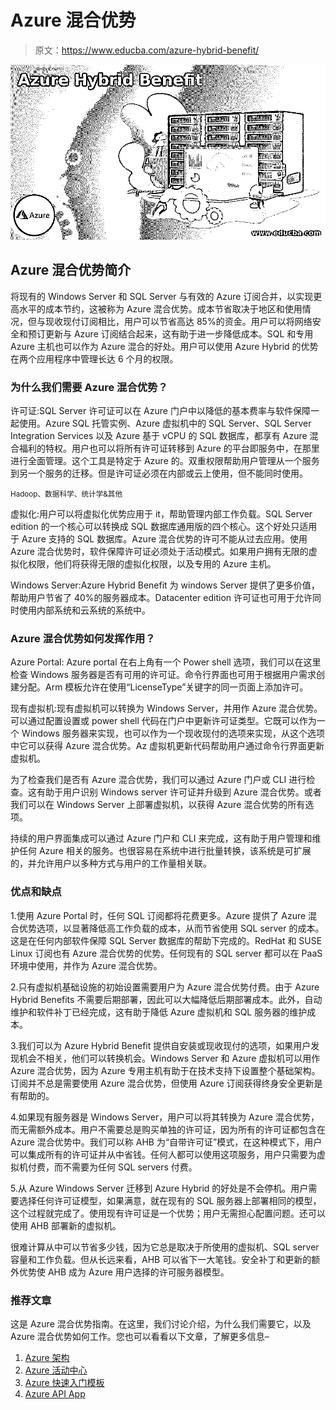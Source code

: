 # Azure 混合优势

> 原文：<https://www.educba.com/azure-hybrid-benefit/>

![Azure Hybrid Benefit](img/336db5d81dfe530265bd8c2c22d40a79.png)



## Azure 混合优势简介

将现有的 Windows Server 和 SQL Server 与有效的 Azure 订阅合并，以实现更高水平的成本节约，这被称为 Azure 混合优势。成本节省取决于地区和使用情况，但与现收现付订阅相比，用户可以节省高达 85%的资金。用户可以将网络安全和预订更新与 Azure 订阅结合起来，这有助于进一步降低成本。SQL 和专用 Azure 主机也可以作为 Azure 混合的好处。用户可以使用 Azure Hybrid 的优势在两个应用程序中管理长达 6 个月的权限。

### 为什么我们需要 Azure 混合优势？

许可证:SQL Server 许可证可以在 Azure 门户中以降低的基本费率与软件保障一起使用。Azure SQL 托管实例、Azure 虚拟机中的 SQL Server、SQL Server Integration Services 以及 Azure 基于 vCPU 的 SQL 数据库，都享有 Azure 混合福利的特权。用户也可以将所有许可证转移到 Azure 的平台即服务中，在那里进行全面管理。这个工具是特定于 Azure 的。双重权限帮助用户管理从一个服务到另一个服务的迁移。但是许可证必须在内部或云上使用，但不能同时使用。

<small>Hadoop、数据科学、统计学&其他</small>

虚拟化:用户可以将虚拟化优势应用于 it，帮助管理内部工作负载。SQL Server edition 的一个核心可以转换成 SQL 数据库通用版的四个核心。这个好处只适用于 Azure 支持的 SQL 数据库。Azure 混合优势的许可不能从过去应用。使用 Azure 混合优势时，软件保障许可证必须处于活动模式。如果用户拥有无限的虚拟化权限，他们将获得无限的虚拟化权限，以及专用的 Azure 主机。

Windows Server:Azure Hybrid Benefit 为 windows Server 提供了更多价值，帮助用户节省了 40%的服务器成本。Datacenter edition 许可证也可用于允许同时使用内部系统和云系统的系统中。

### Azure 混合优势如何发挥作用？

Azure Portal: Azure portal 在右上角有一个 Power shell 选项，我们可以在这里检查 Windows 服务器是否有可用的许可证。命令行界面也可用于根据用户需求创建分配。Arm 模板允许在使用“LicenseType”关键字的同一页面上添加许可。

现有虚拟机:现有虚拟机可以转换为 Windows Server，并用作 Azure 混合优势。可以通过配置设置或 power shell 代码在门户中更新许可证类型。它既可以作为一个 Windows 服务器来实现，也可以作为一个现收现付的选项来实现，从这个选项中它可以获得 Azure 混合优势。Az 虚拟机更新代码帮助用户通过命令行界面更新虚拟机。

为了检查我们是否有 Azure 混合优势，我们可以通过 Azure 门户或 CLI 进行检查。这有助于用户识别 Windows server 许可证并升级到 Azure 混合优势。或者我们可以在 Windows Server 上部署虚拟机，以获得 Azure 混合优势的所有选项。

持续的用户界面集成可以通过 Azure 门户和 CLI 来完成，这有助于用户管理和维护任何 Azure 相关的服务。也很容易在系统中进行批量转换，该系统是可扩展的，并允许用户以多种方式与用户的工作量相关联。

### 优点和缺点

1.使用 Azure Portal 时，任何 SQL 订阅都将花费更多。Azure 提供了 Azure 混合优势选项，以显著降低高工作负载的成本，从而节省使用 SQL server 的成本。这是在任何内部软件保障 SQL Server 数据库的帮助下完成的。RedHat 和 SUSE Linux 订阅也有 Azure 混合优势的优势。任何现有的 SQL server 都可以在 PaaS 环境中使用，并作为 Azure 混合优势。

2.只有虚拟机基础设施的初始设置需要用户为 Azure 混合优势付费。由于 Azure Hybrid Benefits 不需要后期部署，因此可以大幅降低后期部署成本。此外，自动维护和软件补丁已经完成，这有助于降低 Azure 虚拟机和 SQL 服务器的维护成本。

3.我们可以为 Azure Hybrid Benefit 提供自安装或现收现付的选项，如果用户发现机会不相关，他们可以转换机会。Windows Server 和 Azure 虚拟机可以用作 Azure 混合优势，因为 Azure 专用主机有助于在技术支持下设置整个基础架构。订阅并不总是需要使用 Azure 混合优势，但使用 Azure 订阅获得终身安全更新是有帮助的。

4.如果现有服务器是 Windows Server，用户可以将其转换为 Azure 混合优势，而无需额外成本。用户不需要总是购买单独的许可证，因为所有的许可证都包含在 Azure 混合优势中。我们可以称 AHB 为“自带许可证”模式，在这种模式下，用户可以集成所有的许可证并从中省钱。任何人都可以使用这项服务，用户只需要为虚拟机付费，而不需要为任何 SQL servers 付费。

5.从 Azure Windows Server 迁移到 Azure Hybrid 的好处是不会停机。用户需要选择任何许可证模型，如果满意，就在现有的 SQL 服务器上部署相同的模型，这个过程就完成了。使用现有许可证是一个优势；用户无需担心配置问题。还可以使用 AHB 部署新的虚拟机。

很难计算从中可以节省多少钱，因为它总是取决于所使用的虚拟机、SQL server 容量和工作负载。但从长远来看，AHB 可以省下一大笔钱。安全补丁和更新的额外优势使 AHB 成为 Azure 用户选择的许可服务器模型。

### 推荐文章

这是 Azure 混合优势指南。在这里，我们讨论介绍，为什么我们需要它，以及 Azure 混合优势如何工作。您也可以看看以下文章，了解更多信息–

1.  [Azure 架构](https://www.educba.com/azure-architecture/)
2.  [Azure 活动中心](https://www.educba.com/azure-event-hub/)
3.  [Azure 快速入门模板](https://www.educba.com/azure-quickstart-templates/)
4.  [Azure API App](https://www.educba.com/azure-api-app/)





